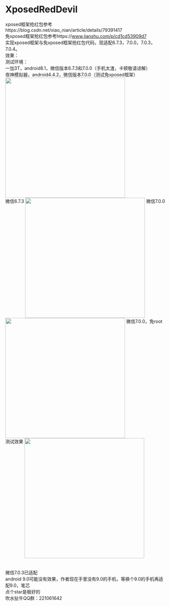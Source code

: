 # XposedRedDevil
xposed框架抢红包参考https://blog.csdn.net/xiao_nian/article/details/79391417
<Br/>免xposed框架抢红包参考https://www.jianshu.com/p/cd1cd53909d7
<Br/>实现xposed框架与免xposed框架抢红包代码，现适配6.7.3，7.0.0，7.0.3，7.0.4。
<Br/>效果：
<Br/>测试环境：
<Br/>一加3T，android8.1，微信版本6.7.3和7.0.0（手机太渣，卡顿敬请谅解）
<Br/>夜神模拟器，android4.4.2，微信版本7.0.0（测试免xposed框架）
<Br/>
 <img src="https://github.com/dzghxs/XposedRedDevil/blob/master/mmexport1535081879134.jpg" width="375">
 <Br/>
 <span>微信6.7.3</span>
 <img src="https://raw.githubusercontent.com/dzghxs/XposedRedDevil/master/app/imgs/%E7%BA%A2%E5%8C%85.gif" width="375" align="top">
 <span>微信7.0.0</span>
 <img src="https://raw.githubusercontent.com/dzghxs/XposedRedDevil/master/app/imgs/20190107102343.gif" width="375" align="top">
 <span>微信7.0.0，免root测试效果</span>
  <img src="https://raw.githubusercontent.com/dzghxs/XposedRedDevil/master/app/imgs/2019-01-08-15-29-55.gif" width="375" align="top">
<Br/>
<Br/>
<Br/>微信7.0.3已适配
<Br/>android 9.0可能没有效果，作者现在手里没有9.0的手机，等换个9.0的手机再适配9.0，笔芯
<Br/>点个star是极好的
<Br/>吹水扯牛QQ群：221061642

